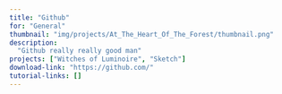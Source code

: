 ```yaml
---
title: "Github"
for: "General"
thumbnail: "img/projects/At_The_Heart_Of_The_Forest/thumbnail.png"
description: 
  "Github really really good man"
projects: ["Witches of Luminoire", "Sketch"]
download-link: "https://github.com/"
tutorial-links: []
---
```

